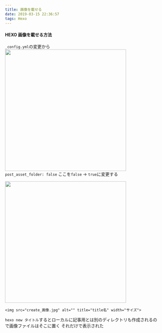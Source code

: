 ```yaml
---
title: 画像を載せる
date: 2019-03-15 22:36:57
tags: Hexo
---
```


#### HEXO 画像を載せる方法

`_config.yml`の変更から
<img src="folder.png" alt="" title="画像を載せる" width="400">
`post_asset_folder: false` ここを`false` → `true`に変更する

<img src="time.jpg" alt="" title="画像を載せる" width="400">

```
<img src="create_画像.jpg" alt="" title="title名" width="サイズ">
```

<!--- more --->

`hexo new タイトル`するとローカルに記事用とは別のディレクトリも作成されるので画像ファイルはそこに置く
それだけで表示された

